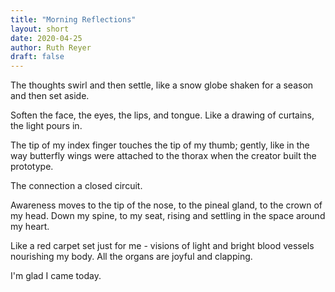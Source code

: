 ```yaml
---
title: "Morning Reflections"
layout: short
date: 2020-04-25
author: Ruth Reyer
draft: false
---
```


The thoughts swirl and then settle, like a snow globe shaken for a season and then set aside.

Soften the face, the eyes, the lips, and tongue. Like a drawing of curtains, the light pours in.

The tip of my index finger touches the tip of my thumb; gently, like in the way butterfly wings were attached to the thorax when the creator built the prototype.

The connection a closed circuit.

Awareness moves to the tip of the nose, to the pineal gland, to the crown of my head. Down my spine, to my seat, rising and settling in the space around my heart.

Like a red carpet set just for me - visions of light and bright blood vessels nourishing my body. All the organs are joyful and clapping.

I'm glad I came today.